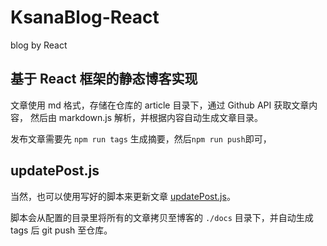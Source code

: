# KsanaBlog-React

blog by React

## 基于 React 框架的静态博客实现

文章使用 md 格式，存储在仓库的 article 目录下，通过 Github API 获取文章内容，
然后由 markdown.js 解析，并根据内容自动生成文章目录。

发布文章需要先 `npm run tags` 生成摘要，然后`npm run push`即可，

## updatePost.js

当然，也可以使用写好的脚本来更新文章 [updatePost.js](https://github.com/lzcers/KsanaBlog-React/blob/master/updatePost.js)。

脚本会从配置的目录里将所有的文章拷贝至博客的 `./docs` 目录下，并自动生成 tags 后 git push 至仓库。
